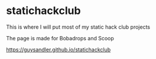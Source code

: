 # statichackclub
This is where I will put most of my static hack club projects


The page is made for Bobadrops and Scoop

https://guysandler.github.io/statichackclub
